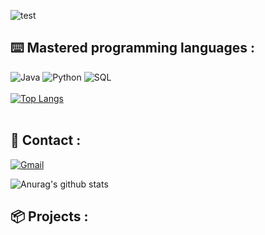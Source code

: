 ![test](https://i2.wp.com/owdin.live/wp-content/uploads/2020/08/de0dib6-0d584820-45d9-49c8-a54d-a33b98ac8372.gif)

## ⌨️ Mastered programming languages :

![Java](https://img.shields.io/badge/-Java-b07219?style=for-the-badge&logo=Java&logoColor=white)
![Python](https://img.shields.io/badge/-Python-3572a5?style=for-the-badge&logo=Python&logoColor=white)
![SQL](https://img.shields.io/badge/-SQL-cccccc?style=for-the-badge&logo=MySQL&logoColor=white)
<br><br>
[![Top Langs](https://github-readme-stats.vercel.app/api/top-langs/?username=victoregret)](https://github.com/anuraghazra/github-readme-stats)
<br><br>

## 📧 Contact :

[![Gmail](https://img.shields.io/badge/-GMAIL-D14836?style=for-the-badge&logo=gmail&logoColor=white)](mailto:victor.egret.pro@gmail.com)

![Anurag's github stats](https://github-readme-stats.vercel.app/api?username=victoregret&hide=issues&show_icons=true)

## 📦 Projects :
